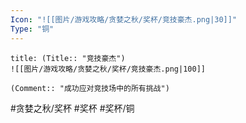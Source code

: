 ```yaml
---
Icon: "![[图片/游戏攻略/贪婪之秋/奖杯/竞技豪杰.png|30]]"
Type: "铜"
---
```

```ad-common-bronze-trophy
title: (Title:: "竞技豪杰")
![[图片/游戏攻略/贪婪之秋/奖杯/竞技豪杰.png|100]]

(Comment:: "成功应对竞技场中的所有挑战")
```

#贪婪之秋/奖杯 #奖杯 #奖杯/铜
